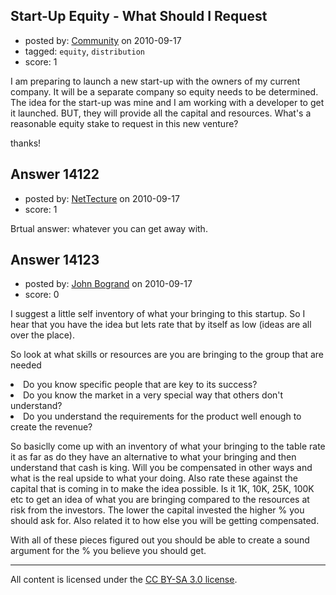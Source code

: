 ## Start-Up Equity - What Should I Request

- posted by: [Community](https://stackexchange.com/users/-1/-1-community) on 2010-09-17
- tagged: `equity`, `distribution`
- score: 1

I am preparing to launch a new start-up with the owners of my current company. It will be a separate company so equity needs to be determined. The idea for the start-up was mine and I am working with a developer to get it launched. BUT, they will provide all the capital and resources. What's a reasonable equity stake to request in this new venture?

thanks!


## Answer 14122

- posted by: [NetTecture](https://stackexchange.com/users/-1/3350-nettecture) on 2010-09-17
- score: 1

Brtual answer: whatever you can get away with.


## Answer 14123

- posted by: [John Bogrand](https://stackexchange.com/users/-1/3577-john-bogrand) on 2010-09-17
- score: 0

I suggest a little self inventory of what your bringing to this startup.  So I hear that you have the idea but lets rate that by itself as low (ideas are all over the place).  

So look at what skills or resources are you are bringing to the group that are needed   
<li> Do you know specific people that are key to its success?
<li> Do you know the market in a very special way that others don't understand?
<li> Do you understand the requirements for the product well enough to create the revenue?

So basiclly come up with an inventory of what your bringing to the table rate it as far as do they have an alternative to what your bringing and then understand that cash is king.  Will you be compensated in other ways and what is the real upside to what your doing.  Also rate these against the capital that is coming in to make the idea possible.  Is it 1K, 10K, 25K, 100K etc to get an idea of what you are bringing compared to the resources at risk from the investors.  The lower the capital invested the higher % you should ask for.  Also related it to how else you will be getting compensated.

With all of these pieces figured out you should be able to create a sound argument for the % you believe you should get.  



---

All content is licensed under the [CC BY-SA 3.0 license](https://creativecommons.org/licenses/by-sa/3.0/).
